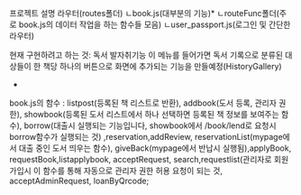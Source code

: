 프로젝트 설명
라우터(routes폴더)
ㄴbook.js(대부분의 기능)*
	ㄴrouteFunc폴더(주로 book.js의 데이터 작업을 하는 함수들 모음)
ㄴuser_passport.js(로그인 및 간단한 라우터)

현재 구현하려고 하는 것: 독서 발자취기능
이 메뉴를 들어가면 독서 기록으로 분류된 대상들이 한 책당 하나의 버튼으로 화면에 추가되는 기능을 만들예정(HistoryGallery)

*
 book.js의 함수 : listpost(등록된 책 리스트로 반환), addbook(도서 등록, 관리자 권한), showbook(등록된 도서 리스트에서 하나 선택하면 등록된 책 정보를 보여주는 함수),
 borrow(대출시 실행되는 기능입니다, showbook에서 /book/lend로 요청시 borrow함수가 실행되는 것) ,reservation,addReview, reservationList(mypage에서 대출 중인 도서 띄우는 함수),
 giveBack(mypage에서 반납시 실행됨),applyBook, requestBook,listapplybook, acceptRequest, 
 search,requestlist(관리자로 회원가입시 이 함수를 통해 자동으로 관리자 권한 허용 요청이 되는 것, acceptAdminRequest, loanByQrcode;
